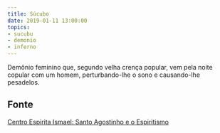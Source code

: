 ```yaml
---
title: Súcubo
date: 2019-01-11 13:00:00
topics:
- sucubu
- demonio
- inferno
---
```


Demônio feminino que, segundo velha crença popular, vem pela noite copular com
um homem, perturbando-lhe o sono e causando-lhe pesadelos.

## Fonte
[Centro Espirita Ismael: Santo Agostinho e o Espiritismo](https://ceismael.com.br/filosofia/santo-agostinho-e-espiritismo.htm)

